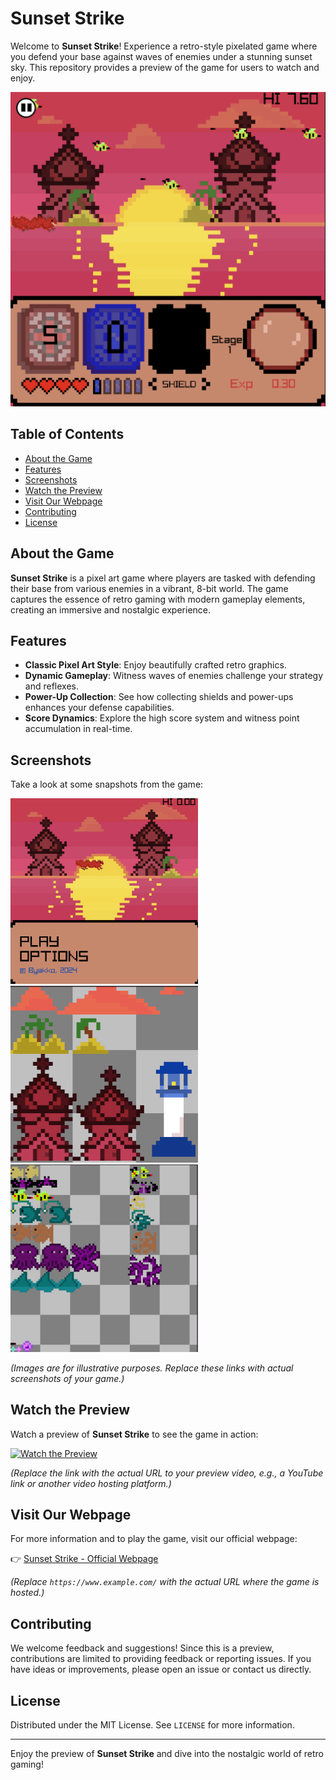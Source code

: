# Sunset Strike

Welcome to **Sunset Strike**! Experience a retro-style pixelated game where you defend your base against waves of enemies under a stunning sunset sky. This repository provides a preview of the game for users to watch and enjoy.

<img src="https://raw.githubusercontent.com/byakko9991/Sunset_Strike/main/Captura%20de%20pantalla%202024-08-29%202339311.png" width="600" />

## Table of Contents

- [About the Game](#about-the-game)
- [Features](#features)
- [Screenshots](#screenshots)
- [Watch the Preview](#watch-the-preview)
- [Visit Our Webpage](#visit-our-webpage)
- [Contributing](#contributing)
- [License](#license)

## About the Game

**Sunset Strike** is a pixel art game where players are tasked with defending their base from various enemies in a vibrant, 8-bit world. The game captures the essence of retro gaming with modern gameplay elements, creating an immersive and nostalgic experience.

## Features

- **Classic Pixel Art Style**: Enjoy beautifully crafted retro graphics.
- **Dynamic Gameplay**: Witness waves of enemies challenge your strategy and reflexes.
- **Power-Up Collection**: See how collecting shields and power-ups enhances your defense capabilities.
- **Score Dynamics**: Explore the high score system and witness point accumulation in real-time.

## Screenshots

Take a look at some snapshots from the game:
<div>
  
<img src="https://raw.githubusercontent.com/byakko9991/Sunset_Strike/main/Captura%20de%20pantalla%202024-08-29%20234034.png" width="300" />
<img src="https://raw.githubusercontent.com/byakko9991/Sunset_Strike/main/image_2024-08-29_233456902.png" width="300" />
</div>

<img src="https://raw.githubusercontent.com/byakko9991/Sunset_Strike/main/image_2024-08-29_233642917.png" width="300" />

*(Images are for illustrative purposes. Replace these links with actual screenshots of your game.)*

## Watch the Preview

Watch a preview of **Sunset Strike** to see the game in action:

[![Watch the Preview](https://via.placeholder.com/600x400?text=Watch+the+Preview)](https://www.youtube.com/)

*(Replace the link with the actual URL to your preview video, e.g., a YouTube link or another video hosting platform.)*

## Visit Our Webpage

For more information and to play the game, visit our official webpage:

👉 [Sunset Strike - Official Webpage](https://www.example.com/)

*(Replace `https://www.example.com/` with the actual URL where the game is hosted.)*

## Contributing

We welcome feedback and suggestions! Since this is a preview, contributions are limited to providing feedback or reporting issues. If you have ideas or improvements, please open an issue or contact us directly.

## License

Distributed under the MIT License. See `LICENSE` for more information.

---

Enjoy the preview of **Sunset Strike** and dive into the nostalgic world of retro gaming!
